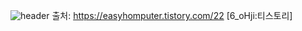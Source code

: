 ![header](https://capsule-render.vercel.app/api?type=waving&color=0:EEFF00,100:a82da8&text=Welcome%20to%20Minttoning%20GitHub%20👋&animation=twinkling&fontSize=35&fontAlignY=40&fontAlign=70&height=250)
출처: https://easyhomputer.tistory.com/22 [6_oHji:티스토리]
